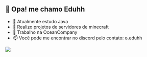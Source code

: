 ## 👋 Opa! me chamo Eduhh

- 👀 Atualmente estudo Java
- 🧱 Realizo projetos de servidores de minecraft
- 🎄 Trabalho na OceanCompany
- 📫 Você pode me encontrar no discord pelo contato: o.eduhh

<picture>
<source 
  srcset="https://github-readme-stats.vercel.app/api?username=eduhhdev&show_icons=true&theme=dark"
  media="(prefers-color-scheme: dark)"
/>
<source
  srcset="https://github-readme-stats.vercel.app/api?username=eduhhdev&show_icons=true"
  media="(prefers-color-scheme: light), (prefers-color-scheme: no-preference)"
/>
<img src="https://github-readme-stats.vercel.app/api?username=eduhhdev&show_icons=true" />
</picture>
